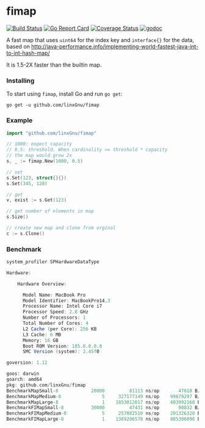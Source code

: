 # fimap

[![Build Status](https://travis-ci.org/linxGnu/fimap.svg?branch=master)](https://travis-ci.org/linxGnu/fimap)
[![Go Report Card](https://goreportcard.com/badge/github.com/linxGnu/fimap)](https://goreportcard.com/report/github.com/linxGnu/fimap)
[![Coverage Status](https://coveralls.io/repos/github/linxGnu/fimap/badge.svg?branch=master)](https://coveralls.io/github/linxGnu/fimap?branch=master)
[![godoc](https://img.shields.io/badge/docs-GoDoc-green.svg)](https://godoc.org/github.com/linxGnu/fimap)

A fast map that uses `uint64` for the index key and `interface{}` for the data, based on http://java-performance.info/implementing-world-fastest-java-int-to-int-hash-map/

It is 1.5-2X faster than the builtin map.

### Installing

To start using `fimap`, install Go and run `go get`:

```
go get -u github.com/linxGnu/fimap
```

### Example

```go
import "github.com/linxGnu/fimap"

// 1000: expect capacity
// 0.5: threshold. When cardinality >= threshold * capacity
// the map would grow 2x
s, _ := fimap.New(1000, 0.5) 

// set
s.Set(123, struct{}{})
s.Set(345, 128)

// get
v, exist := s.Get(123)

// get number of elements in map
s.Size()

// create new map and clone from orginal
c := s.Clone()
```

### Benchmark
```scala
system_profiler SPHardwareDataType

Hardware:

    Hardware Overview:

      Model Name: MacBook Pro
      Model Identifier: MacBookPro14,3
      Processor Name: Intel Core i7
      Processor Speed: 2.8 GHz
      Number of Processors: 1
      Total Number of Cores: 4
      L2 Cache (per Core): 256 KB
      L3 Cache: 6 MB
      Memory: 16 GB
      Boot ROM Version: 185.0.0.0.0
      SMC Version (system): 2.45f0
```

```scala
goversion: 1.12

goos: darwin
goarch: amd64
pkg: github.com/linxGnu/fimap
BenchmarkMapSmall-8      	   20000	     81113 ns/op	   47818 B/op	      66 allocs/op
BenchmarkMapMedium-8     	       5	 327177149 ns/op	99879297 B/op	   76594 allocs/op
BenchmarkMapLarge-8      	       1	1853012017 ns/op	403992160 B/op	  306862 allocs/op
BenchmarkFIMapSmall-8    	   30000	     47431 ns/op	   98032 B/op	      17 allocs/op
BenchmarkFIMapMedium-8   	       5	 257082510 ns/op	201326320 B/op	      39 allocs/op
BenchmarkFIMapLarge-8    	       1	1369296578 ns/op	805306096 B/op	      43 allocs/op
```
